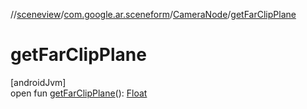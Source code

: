 //[sceneview](../../../index.md)/[com.google.ar.sceneform](../index.md)/[CameraNode](index.md)/[getFarClipPlane](get-far-clip-plane.md)

# getFarClipPlane

[androidJvm]\
open fun [getFarClipPlane](get-far-clip-plane.md)(): [Float](https://kotlinlang.org/api/latest/jvm/stdlib/kotlin/-float/index.html)

